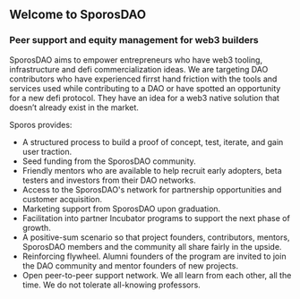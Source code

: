 ## Welcome to SporosDAO

### Peer support and equity management for web3 builders

SporosDAO aims to empower entrepreneurs who have web3 tooling, infrastructure and defi commercialization ideas. We are targeting DAO contributors who have experienced firrst hand friction with the tools and services used while contributing to a DAO or have spotted an opportunity for a new defi protocol. They have an idea for a web3 native solution that doesn’t already exist in the market.

Sporos provides:

- A structured process to build a proof of concept, test, iterate, and gain user traction.
- Seed funding from the SporosDAO community.
- Friendly mentors who are available to help recruit early adopters, beta testers and investors from their DAO networks.
- Access to the SporosDAO's network for partnership opportunities and customer acquisition.
- Marketing support from SporosDAO upon graduation.
- Facilitation into partner Incubator programs to support the next phase of growth.
- A positive-sum scenario so that project founders, contributors, mentors, SporosDAO members and the community all share fairly in the upside.
- Reinforcing flywheel. Alumni founders of the program are invited to join the DAO community and mentor founders of new projects.
- Open peer-to-peer support network. We all learn from each other, all the time. We do not tolerate all-knowing professors.
